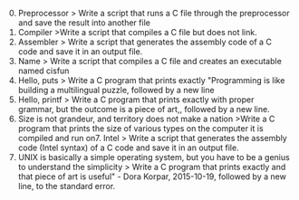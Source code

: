 0. Preprocessor > Write a script that runs a C file through the preprocessor and save the result into another file
1. Compiler >Write a script that compiles a C file but does not link.
2. Assembler > Write a script that generates the assembly code of a C code and save it in an output file.
3. Name > Write a script that compiles a C file and creates an executable named cisfun
4. Hello, puts > Write a C program that prints exactly "Programming is like building a multilingual puzzle, followed by a new line
5. Hello, printf > Write a C program that prints exactly with proper grammar, but the outcome is a piece of art,, followed by a new line.
6. Size is not grandeur, and territory does not make a nation >Write a C program that prints the size of various types on the computer it is compiled and run on7. Intel > Write a script that generates the assembly code (Intel syntax) of a C code and save it in an output file.
8. UNIX is basically a simple operating system, but you have to be a genius to understand the simplicity > Write a C program that prints exactly and that piece of art is useful" - Dora Korpar, 2015-10-19, followed by a new line, to the standard error.
